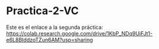 # Practica-2-VC

Este es el enlace a la segunda práctica: https://colab.research.google.com/drive/1KbP_NDq9UiFJt1-e6L8BIddzoTZun6AM?usp=sharing
